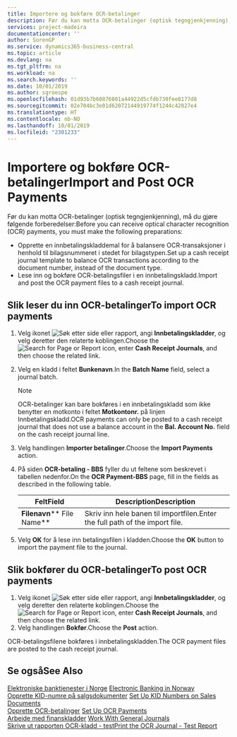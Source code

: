 ```yaml
---
title: Importere og bokføre OCR-betalinger
description: Før du kan motta OCR-betalinger (optisk tegngjenkjenning), må du gjøre noen forberedelser.
services: project-madeira
documentationcenter: ''
author: SorenGP
ms.service: dynamics365-business-central
ms.topic: article
ms.devlang: na
ms.tgt_pltfrm: na
ms.workload: na
ms.search.keywords: ''
ms.date: 10/01/2019
ms.author: sgroespe
ms.openlocfilehash: 01d93b7b60876801a44922d5cfdb730fee8177d8
ms.sourcegitcommit: 02e704bc3e01d62072144919774f1244c42827e4
ms.translationtype: HT
ms.contentlocale: nb-NO
ms.lasthandoff: 10/01/2019
ms.locfileid: "2301233"
---
```

# <a name="import-and-post-ocr-payments"></a><span data-ttu-id="b4777-103">Importere og bokføre OCR-betalinger</span><span class="sxs-lookup"><span data-stu-id="b4777-103">Import and Post OCR Payments</span></span>
<span data-ttu-id="b4777-104">Før du kan motta OCR-betalinger (optisk tegngjenkjenning), må du gjøre følgende forberedelser:</span><span class="sxs-lookup"><span data-stu-id="b4777-104">Before you can receive optical character recognition (OCR) payments, you must make the following preparations:</span></span>  

- <span data-ttu-id="b4777-105">Opprette en innbetalingskladdemal for å balansere OCR-transaksjoner i henhold til bilagsnummeret i stedet for bilagstypen.</span><span class="sxs-lookup"><span data-stu-id="b4777-105">Set up a cash receipt journal template to balance OCR transactions according to the document number, instead of the document type.</span></span>  
- <span data-ttu-id="b4777-106">Lese inn og bokføre OCR-betalingsfiler i en innbetalingskladd.</span><span class="sxs-lookup"><span data-stu-id="b4777-106">Import and post the OCR payment files to a cash receipt journal.</span></span>  

## <a name="to-import-ocr-payments"></a><span data-ttu-id="b4777-107">Slik leser du inn OCR-betalinger</span><span class="sxs-lookup"><span data-stu-id="b4777-107">To import OCR payments</span></span>  

1.  <span data-ttu-id="b4777-108">Velg ikonet ![Søk etter side eller rapport](../../media/ui-search/search_small.png "Søk etter side eller rapport"), angi **Innbetalingskladder**, og velg deretter den relaterte koblingen.</span><span class="sxs-lookup"><span data-stu-id="b4777-108">Choose the ![Search for Page or Report](../../media/ui-search/search_small.png "Search for Page or Report icon") icon, enter **Cash Receipt Journals**, and then choose the related link.</span></span>  
2.  <span data-ttu-id="b4777-109">Velg en kladd i feltet **Bunkenavn**.</span><span class="sxs-lookup"><span data-stu-id="b4777-109">In the **Batch Name** field, select a journal batch.</span></span>  

    > [!NOTE]  
    >  <span data-ttu-id="b4777-110">OCR-betalinger kan bare bokføres i en innbetalingskladd som ikke benytter en motkonto i feltet **Motkontonr.** på linjen Innbetalingskladd.</span><span class="sxs-lookup"><span data-stu-id="b4777-110">OCR payments can only be posted to a cash receipt journal that does not use a balance account in the **Bal. Account No.** field on the cash receipt journal line.</span></span>  

3.  <span data-ttu-id="b4777-111">Velg handlingen **Importer betalinger**.</span><span class="sxs-lookup"><span data-stu-id="b4777-111">Choose the **Import Payments** action.</span></span>  
4.  <span data-ttu-id="b4777-112">På siden **OCR-betaling - BBS** fyller du ut feltene som beskrevet i tabellen nedenfor.</span><span class="sxs-lookup"><span data-stu-id="b4777-112">On the **OCR Payment-BBS** page, fill in the fields as described in the following table.</span></span>  

    |<span data-ttu-id="b4777-113">Felt</span><span class="sxs-lookup"><span data-stu-id="b4777-113">Field</span></span>|<span data-ttu-id="b4777-114">Description</span><span class="sxs-lookup"><span data-stu-id="b4777-114">Description</span></span>|  
    |---------------------------------|---------------------------------------|  
    |<span data-ttu-id="b4777-115">**Filenavn**</span><span class="sxs-lookup"><span data-stu-id="b4777-115">\*\* File Name\*\*</span></span>|<span data-ttu-id="b4777-116">Skriv inn hele banen til importfilen.</span><span class="sxs-lookup"><span data-stu-id="b4777-116">Enter the full path of the import file.</span></span>|  

5.  <span data-ttu-id="b4777-117">Velg **OK** for å lese inn betalingsfilen i kladden.</span><span class="sxs-lookup"><span data-stu-id="b4777-117">Choose the **OK** button to import the payment file to the journal.</span></span>  

## <a name="to-post-ocr-payments"></a><span data-ttu-id="b4777-118">Slik bokfører du OCR-betalinger</span><span class="sxs-lookup"><span data-stu-id="b4777-118">To post OCR payments</span></span>  

1.  <span data-ttu-id="b4777-119">Velg ikonet ![Søk etter side eller rapport](../../media/ui-search/search_small.png "Søk etter side eller rapport"), angi **Innbetalingskladder**, og velg deretter den relaterte koblingen.</span><span class="sxs-lookup"><span data-stu-id="b4777-119">Choose the ![Search for Page or Report](../../media/ui-search/search_small.png "Search for Page or Report icon") icon, enter **Cash Receipt Journals**, and then choose the related link.</span></span>  
2.  <span data-ttu-id="b4777-120">Velg handlingen **Bokfør**.</span><span class="sxs-lookup"><span data-stu-id="b4777-120">Choose the **Post** action.</span></span>  

<span data-ttu-id="b4777-121">OCR-betalingsfilene bokføres i innbetalingskladden.</span><span class="sxs-lookup"><span data-stu-id="b4777-121">The OCR payment files are posted to the cash receipt journal.</span></span>  

## <a name="see-also"></a><span data-ttu-id="b4777-122">Se også</span><span class="sxs-lookup"><span data-stu-id="b4777-122">See Also</span></span>  
 <span data-ttu-id="b4777-123">[Elektroniske banktjenester i Norge](electronic-banking-in-norway.md) </span><span class="sxs-lookup"><span data-stu-id="b4777-123">[Electronic Banking in Norway](electronic-banking-in-norway.md) </span></span>  
 <span data-ttu-id="b4777-124">[Opprette KID-numre på salgsdokumenter](how-to-set-up-kid-numbers-on-sales-documents.md) </span><span class="sxs-lookup"><span data-stu-id="b4777-124">[Set Up KID Numbers on Sales Documents](how-to-set-up-kid-numbers-on-sales-documents.md) </span></span>  
 <span data-ttu-id="b4777-125">[Opprette OCR-betalinger](how-to-set-up-ocr-payments.md) </span><span class="sxs-lookup"><span data-stu-id="b4777-125">[Set Up OCR Payments](how-to-set-up-ocr-payments.md) </span></span>  
 <span data-ttu-id="b4777-126">[Arbeide med finanskladder](../../ui-work-general-journals.md) </span><span class="sxs-lookup"><span data-stu-id="b4777-126">[Work With General Journals](../../ui-work-general-journals.md) </span></span>  
 [<span data-ttu-id="b4777-127">Skrive ut rapporten OCR-kladd - test</span><span class="sxs-lookup"><span data-stu-id="b4777-127">Print the OCR Journal - Test Report</span></span>](how-to-print-the-ocr-journal-test-report.md)
